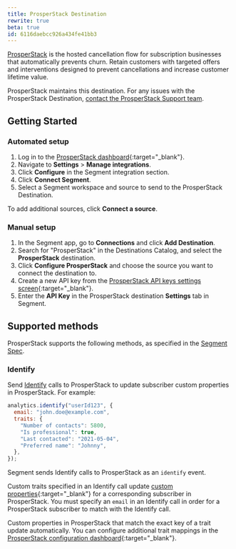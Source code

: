```yaml
---
title: ProsperStack Destination
rewrite: true
beta: true
id: 6116daebcc926a434fe41bb3
---
```

[ProsperStack](https://prosperstack.com/?utm_source=segmentio&utm_medium=docs&utm_campaign=partners) is the hosted cancellation flow for subscription businesses that automatically prevents churn. Retain customers with targeted offers and interventions designed to prevent cancellations and increase customer lifetime value.

ProsperStack maintains this destination. For any issues with the ProsperStack Destination, [contact the ProsperStack Support team](mailto:support@prosperstack.com).

## Getting Started



### Automated setup

1. Log in to the [ProsperStack dashboard](https://app.prosperstack.com){:target="\_blank"}.
2. Navigate to **Settings** > **Manage integrations**.
3. Click **Configure** in the Segment integration section.
4. Click **Connect Segment**.
5. Select a Segment workspace and source to send to the ProsperStack Destination.

To add additional sources, click **Connect a source**.

### Manual setup

1. In the Segment app, go to **Connections** and click **Add Destination**.
2. Search for "ProsperStack" in the Destinations Catalog, and select the **ProsperStack** destination.
3. Click **Configure ProsperStack** and choose the source you want to connect the destination to.
4. Create a new API key from the [ProsperStack API keys settings screen](https://app.prosperstack.com/settings/api-keys){:target="\_blank"}.
5. Enter the **API Key** in the ProsperStack destination **Settings** tab in Segment.

## Supported methods

ProsperStack supports the following methods, as specified in the [Segment Spec](/docs/connections/spec).

### Identify

Send [Identify](/docs/connections/spec/identify) calls to ProsperStack to update subscriber custom properties in ProsperStack. For example:

```js
analytics.identify("userId123", {
  email: "john.doe@example.com",
  traits: {
    "Number of contacts": 5800,
    "Is professional": true,
    "Last contacted": "2021-05-04",
    "Preferred name": "Johnny",
  },
});
```

Segment sends Identify calls to ProsperStack as an `identify` event.

Custom traits specified in an Identify call update [custom properties](https://prosperstack.com/docs/custom-properties/){:target="\_blank"} for a corresponding subscriber in ProsperStack. You must specify an `email` in an Identify call in order for a ProsperStack subscriber to match with the Identify call.

Custom properties in ProsperStack that match the exact key of a trait update automatically. You can configure additional trait mappings in the [ProsperStack configuration dashboard](https://app.prosperstack.com/settings/integrations/segment){:target="\_blank"}.

